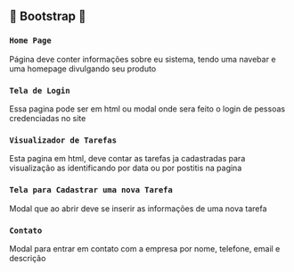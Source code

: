 ## 💄 Bootstrap 💄
### `Home Page`
Página deve conter informações sobre eu sistema, tendo uma navebar e uma homepage divulgando seu produto

### `Tela de Login`
Essa pagina pode ser em html ou modal onde sera feito o login de pessoas credenciadas no site


### `Visualizador de Tarefas`
Esta pagina em html, deve contar as tarefas ja cadastradas para visualização as identificando por data ou por postitis na pagina

### `Tela para Cadastrar uma nova Tarefa`
Modal que ao abrir deve se inserir as informações de uma nova tarefa


### `Contato`
Modal para entrar em contato com a empresa por nome, telefone, email e descrição
